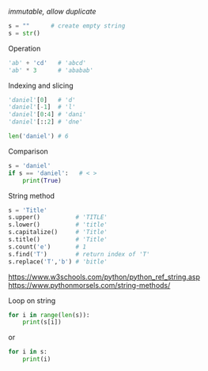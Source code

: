 *immutable, allow duplicate*

```python
s = ""      # create empty string
s = str()
```

Operation
```python
'ab' + 'cd'   # 'abcd'
'ab' * 3      # 'ababab' 
```

Indexing and slicing
```python
'daniel'[0]   # 'd'
'daniel'[-1]  # 'l'
'daniel'[0:4] # 'dani'
'daniel'[::2] # 'dne'

len('daniel') # 6
```

Comparison
```python
s = 'daniel'
if s == 'daniel':   # < >
	print(True)
```

String method
```python
s = 'Title'
s.upper()          # 'TITLE'
s.lower()          # 'title'
s.capitalize()     # 'Title'
s.title()          # 'Title'
s.count('e')       # 1
s.find('T')        # return index of 'T'
s.replace('T','b') # 'bitle' 
```
https://www.w3schools.com/python/python_ref_string.asp
https://www.pythonmorsels.com/string-methods/

Loop on string
```python
for i in range(len(s)):
	print(s[i])
```
or
```python
for i in s:
	print(i)
```
